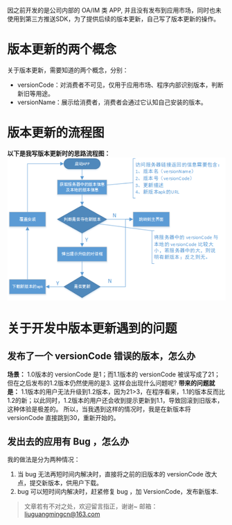 因之前开发的是公司内部的 OA/IM 类 APP, 并且没有发布到应用市场，同时也未使用到第三方推送SDK，为了提供后续的版本更新，自己写了版本更新的操作。

# 版本更新的两个概念
关于版本更新，需要知道的两个概念，分别：
- versionCode：对消费者不可见，仅用于应用市场、程序内部识别版本，判断新旧等用途。
- versionName：展示给消费者，消费者会通过它认知自己安装的版本。

# 版本更新的流程图
**以下是我写版本更新时的思路流程图：**
![流程图__版本升级.png](https://github.com/cnLGMing/Blog/blob/master/Pictures/%E6%B5%81%E7%A8%8B%E5%9B%BE.png?raw=true)

# 关于开发中版本更新遇到的问题
## 发布了一个 versionCode 错误的版本，怎么办
**场景：** 1.0版本的 versionCode 是1；而1.1版本的 versionCode 被误写成了21；但在之后发布的1.2版本仍然使用的是3. 这样会出现什么问题呢?
**带来的问题就是：** 1.1版本的用户无法升级到1.2版本，因为21>3，在程序看来，1.1的版本反而比1.2的新；以此同时，1.2版本的用户还会收到提示更新到1.1，导致回滚到旧版本，这种体验是极差的。
所以，当我遇到这样的情况时，我是在新版本将 versionCode 直接跳到30，重新开始的。

## 发出去的应用有 Bug ，怎么办
我的做法是分为两种情况：
1. 当 bug 无法再短时间内解决时，直接将之前的旧版本的 versionCode 改大点，提交新版本，供用户下载。
2. bug 可以短时间内解决时，赶紧修复 bug ，加 VersionCode，发布新版本.

> 文章若有不对之处，欢迎留言指正，谢谢~
> 邮箱：liuguangmingcn@163.com